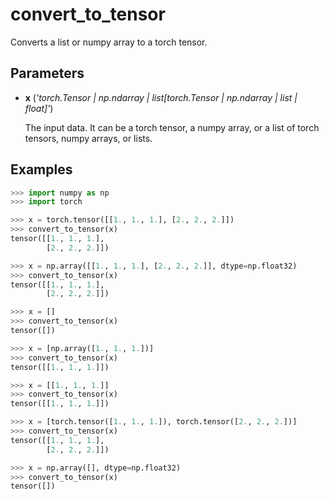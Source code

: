# convert_to_tensor

Converts a list or numpy array to a torch tensor.



## Parameters

- **x** (*'torch.Tensor | np.ndarray | list[torch.Tensor | np.ndarray | list | float]'*)

    The input data. It can be a torch tensor, a numpy array, or a list of torch tensors, numpy arrays, or lists.



## Examples

```python
>>> import numpy as np
>>> import torch

>>> x = torch.tensor([[1., 1., 1.], [2., 2., 2.]])
>>> convert_to_tensor(x)
tensor([[1., 1., 1.],
        [2., 2., 2.]])

>>> x = np.array([[1., 1., 1.], [2., 2., 2.]], dtype=np.float32)
>>> convert_to_tensor(x)
tensor([[1., 1., 1.],
        [2., 2., 2.]])

>>> x = []
>>> convert_to_tensor(x)
tensor([])

>>> x = [np.array([1., 1., 1.])]
>>> convert_to_tensor(x)
tensor([[1., 1., 1.]])

>>> x = [[1., 1., 1.]]
>>> convert_to_tensor(x)
tensor([[1., 1., 1.]])

>>> x = [torch.tensor([1., 1., 1.]), torch.tensor([2., 2., 2.])]
>>> convert_to_tensor(x)
tensor([[1., 1., 1.],
        [2., 2., 2.]])

>>> x = np.array([], dtype=np.float32)
>>> convert_to_tensor(x)
tensor([])
```

